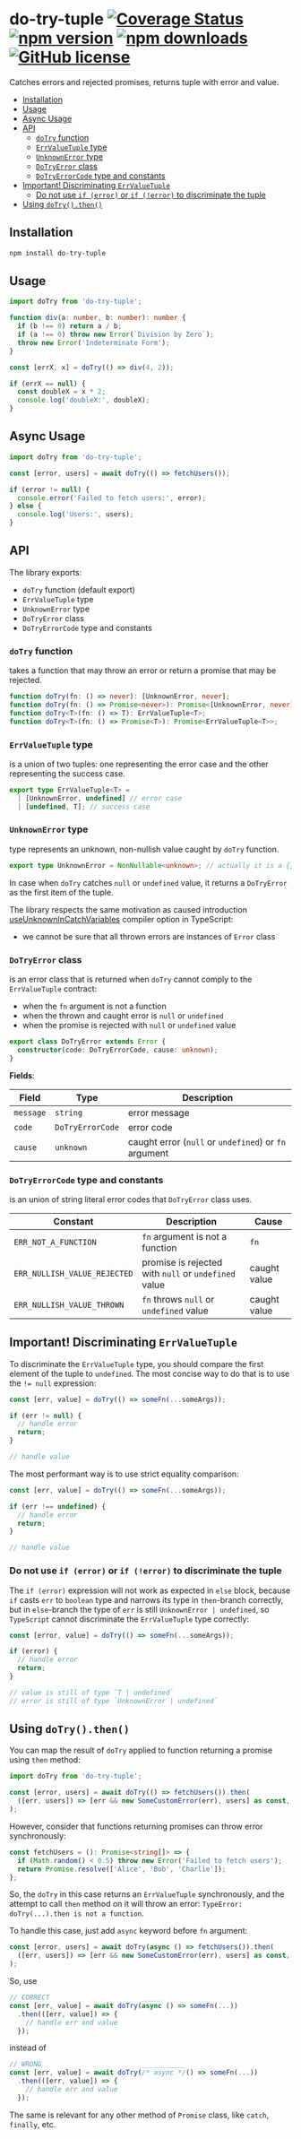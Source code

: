 # do-try-tuple [![Coverage Status](https://coveralls.io/repos/github/DScheglov/do-try-tuple/badge.svg?branch=main)](https://coveralls.io/github/DScheglov/do-try-tuple?branch=main) [![npm version](https://img.shields.io/npm/v/do-try-tuple.svg?style=flat-square)](https://www.npmjs.com/package/do-try-tuple) [![npm downloads](https://img.shields.io/npm/dm/do-try-tuple.svg?style=flat-square)](https://www.npmjs.com/package/do-try-tuple) [![GitHub license](https://img.shields.io/badge/license-MIT-blue.svg)](https://github.com/DScheglov/do-try-tuple/blob/master/LICENSE)

Catches errors and rejected promises, returns tuple with error and value.

- [Installation](#installation)
- [Usage](#usage)
- [Async Usage](#async-usage)
- [API](#api)
  - [`doTry` function](#dotry-function)
  - [`ErrValueTuple` type](#errvaluetuple-type)
  - [`UnknownError` type](#unknownerror-type)
  - [`DoTryError` class](#dotryerror-class)
  - [`DoTryErrorCode` type and constants](#dotryerrorcode-type-and-constants)
- [Important! Discriminating `ErrValueTuple`](#important-discriminating-errvaluetuple)
  - [Do not use `if (error)` or `if (!error)` to discriminate the tuple](#do-not-use-if-error-or-if-error-to-discriminate-the-tuple)
- [Using `doTry().then()`](#using-dotrythen)

## Installation

```bash
npm install do-try-tuple
```

## Usage

```typescript
import doTry from 'do-try-tuple';

function div(a: number, b: number): number {
  if (b !== 0) return a / b;
  if (a !== 0) throw new Error(`Division by Zero`);
  throw new Error('Indeterminate Form');
}

const [errX, x] = doTry(() => div(4, 2));

if (errX == null) {
  const doubleX = x * 2;
  console.log('doubleX:', doubleX);
}
```

## Async Usage

```typescript
import doTry from 'do-try-tuple';

const [error, users] = await doTry(() => fetchUsers());

if (error != null) {
  console.error('Failed to fetch users:', error);
} else {
  console.log('Users:', users);
}
```

## API

The library exports:

- `doTry` function (default export)
- `ErrValueTuple` type
- `UnknownError` type
- `DoTryError` class
- `DoTryErrorCode` type and constants

### `doTry` function

takes a function that may throw an error or return a promise that may be rejected.

```typescript
function doTry(fn: () => never): [UnknownError, never];
function doTry(fn: () => Promise<never>): Promise<[UnknownError, never]>;
function doTry<T>(fn: () => T): ErrValueTuple<T>;
function doTry<T>(fn: () => Promise<T>): Promise<ErrValueTuple<T>>;
```

### `ErrValueTuple` type

is a union of two tuples: one representing the error case and the other
representing the success case.

```typescript
export type ErrValueTuple<T> =
  | [UnknownError, undefined] // error case
  | [undefined, T]; // success case
```

### `UnknownError` type

type represents an unknown, non-nullish value caught by `doTry` function.

```typescript
export type UnknownError = NonNullable<unknown>; // actually it is a {} type
```

In case when `doTry` catches `null` or `undefined` value, it returns a `DoTryError`
as the first item of the tuple.

The library respects the same motivation as caused introduction
[useUnknownInCatchVariables](https://www.typescriptlang.org/tsconfig/#useUnknownInCatchVariables)
compiler option in TypeScript:

- we cannot be sure that all thrown errors are instances of `Error` class

### `DoTryError` class

is an error class that is returned when `doTry` cannot comply to the `ErrValueTuple` contract:

- when the `fn` argument is not a function
- when the thrown and caught error is `null` or `undefined`
- when the promise is rejected with `null` or `undefined` value

```typescript
export class DoTryError extends Error {
  constructor(code: DoTryErrorCode, cause: unknown);
}
```

**Fields**:

| Field     | Type             | Description                                           |
| --------- | ---------------- | ----------------------------------------------------- |
| `message` | `string`         | error message                                         |
| `code`    | `DoTryErrorCode` | error code                                            |
| `cause`   | `unknown`        | caught error (`null` or `undefined`) or `fn` argument |

### `DoTryErrorCode` type and constants

is an union of string literal error codes that `DoTryError` class uses.

| Constant                     | Description                                          | Cause        |
| ---------------------------- | ---------------------------------------------------- | ------------ |
| `ERR_NOT_A_FUNCTION`         | `fn` argument is not a function                      | `fn`         |
| `ERR_NULLISH_VALUE_REJECTED` | promise is rejected with `null` or `undefined` value | caught value |
| `ERR_NULLISH_VALUE_THROWN`   | `fn` throws `null` or `undefined` value              | caught value |

## Important! Discriminating `ErrValueTuple`

To discriminate the `ErrValueTuple` type, you should compare the first element of the tuple to
`undefined`. The most concise way to do that is to use the `!= null` expression:

```typescript
const [err, value] = doTry(() => someFn(...someArgs));

if (err != null) {
  // handle error
  return;
}

// handle value
```

The most performant way is to use strict equality comparison:

```typescript
const [err, value] = doTry(() => someFn(...someArgs));

if (err !== undefined) {
  // handle error
  return;
}

// handle value
```

### Do not use `if (error)` or `if (!error)` to discriminate the tuple

The `if (error)` expression will not work as expected in `else` block, because `if` casts
`err` to `boolean` type and narrows its type in `then`-branch correctly, but in `else`-branch
the type of `err` is still `UnknownError | undefined`, so `TypeScript` cannot discriminate
the `ErrValueTuple` type correctly:

```typescript
const [error, value] = doTry(() => someFn(...someArgs));

if (error) {
  // handle error
  return;
}

// value is still of type `T | undefined`
// error is still of type `UnknownError | undefined`
```

## Using `doTry().then()`

You can map the result of `doTry` applied to function returning a promise using `then` method:

```typescript
import doTry from 'do-try-tuple';

const [error, users] = await doTry(() => fetchUsers()).then(
  ([err, users]) => [err && new SomeCustomError(err), users] as const,
);
```

However, consider that functions returning promises can throw error synchronously:

```typescript
const fetchUsers = (): Promise<string[]> => {
  if (Math.random() < 0.5) throw new Error('Failed to fetch users');
  return Promise.resolve(['Alice', 'Bob', 'Charlie']);
};
```

So, the `doTry` in this case returns an `ErrValueTuple` synchronously, and the
attempt to call `then` method on it will throw an error:
`TypeError: doTry(...).then is not a function`.

To handle this case, just add `async` keyword before `fn` argument:

```typescript
const [error, users] = await doTry(async () => fetchUsers()).then(
  ([err, users]) => [err && new SomeCustomError(err), users] as const,
);
```

So, use

```typescript
// CORRECT                       _____
const [err, value] = await doTry(async () => someFn(...))
  .then(([err, value]) => {
    // handle err and value
  });
```

instead of

```typescript
// WRONG                         ___________
const [err, value] = await doTry(/* async */() => someFn(...))
  .then(([err, value]) => {
    // handle err and value
  });
```

The same is relevant for any other method of `Promise` class, like `catch`, `finally`, etc.
